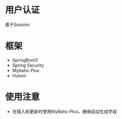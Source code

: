 # 用户认证

基于Session

# 框架

- SpringBoot3
- Spring Security
- Mybatis-Plus
- Hutool


# 使用注意
- 在插入和更新时使用MyBatis-Plus，确保自动生成字段


